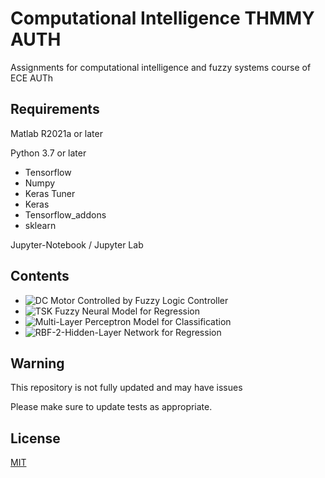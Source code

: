 # Computational Intelligence THMMY AUTH
Assignments for computational intelligence and fuzzy systems course of ECE AUTh


## Requirements 
Matlab R2021a or later

Python 3.7 or later
  * Tensorflow
  * Numpy
  * Keras Tuner
  * Keras
  * Tensorflow_addons
  * sklearn
  
Jupyter-Notebook / Jupyter Lab
## Contents
* ![DC Motor Controlled by Fuzzy Logic Controller](https://github.com/ArtoriasAbyssslayer/Computational_Inteligence/tree/master/FuzzyLogicController)
* ![TSK Fuzzy Neural Model for Regression](https://github.com/ArtoriasAbyssslayer/Computational_Inteligence/tree/master/TSK-Regression)
* ![Multi-Layer Perceptron Model for Classification](https://github.com/ArtoriasAbyssslayer/Computational_Inteligence/tree/master/MultilayerPerceptronClassification)
* ![RBF-2-Hidden-Layer Network for Regression](https://github.com/ArtoriasAbyssslayer/Computational_Inteligence/tree/master/RBF_regression)

## Warning
This repository is not fully updated and may have issues

Please make sure to update tests as appropriate.

## License
[MIT](https://github.com/ArtoriasAbyssslayer/Computational_Intelligence/blob/master/LICENSE.md)
